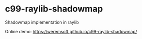 # c99-raylib-shadowmap
Shadowmap implementation in raylib

Online demo: https://weremsoft.github.io/c99-raylib-shadowmap/
